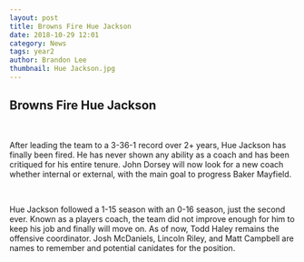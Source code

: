 ```yaml
---
layout: post
title: Browns Fire Hue Jackson
date: 2018-10-29 12:01
category: News
tags: year2
author: Brandon Lee
thumbnail: Hue Jackson.jpg
---
```


## Browns Fire Hue Jackson

<br>

After leading the team to a 3-36-1 record over 2+ years, Hue Jackson has finally been fired. He has never shown any ability as a coach and has been critiqued for his entire tenure. John Dorsey will now look for a new coach whether internal or external, with the main goal to progress Baker Mayfield.

<br>

Hue Jackson followed a 1-15 season with an 0-16 season, just the second ever. Known as a players coach, the team did not improve enough for him to keep his job and finally will move on. As of now, Todd Haley remains the offensive coordinator. Josh McDaniels, Lincoln Riley, and Matt Campbell are names to remember and potential canidates for the position.

